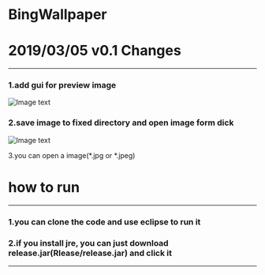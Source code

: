 # BingWallpaper

# 2019/03/05 v0.1 Changes   
---
### 1.add gui for preview image
  ![Image text](https://github.com/teamfive555/BingWallpaper/blob/master/image/getImage.jpg)

### 2.save image to fixed directory and open image form dick
  ![Image text](https://github.com/teamfive555/BingWallpaper/blob/master/image/read.jpg)

3.you can open a image(*.jpg or *.jpeg)

# how to run
---
### 1.you can clone the code and use eclipse to run it

### 2.if you install jre, you can just download release.jar(Rlease/release.jar) and click it

---


